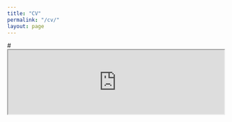 ```yaml
---
title: "CV"
permalink: "/cv/"
layout: page
---
```


#<iframe src="https://yuanye-econ.github.io/research/CV-YuanYe-20220510.pdf" width="100%" >
  
<object data="{{https://yuanye-econ.github.io}}{{https://yuanye-econ.github.io}}/research/CV-YuanYe-20220510.pdf" width="800" height="1000" type="application/pdf"></object>

